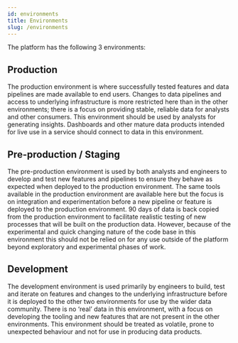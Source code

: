 ```yaml
---
id: environments
title: Environments
slug: /environments
---
```


The platform has the following 3 environments:

## Production​
The production environment is where successfully tested features and data pipelines are made available to end users.
Changes to data pipelines and access to underlying infrastructure is more restricted here than in the other environments; there is a focus on providing stable, reliable data for analysts and other consumers.
This environment should be used by analysts for generating insights. Dashboards and other mature data products intended for live use in a service should connect to data in this environment. 
## Pre-production / Staging​
The pre-production environment is used by both analysts and engineers to develop and test new features and pipelines to ensure they behave as expected when deployed to the production environment. 
The same tools available in the production environment are available here but the focus is on integration and experimentation before a new pipeline or feature is deployed to the production environment. 
90 days of data is back copied from the production environment to facilitate realistic testing of new processes that will be built on the production data. However, because of the experimental and quick changing nature of the code base in this environment this should not be relied on for any use outside of the platform beyond exploratory and experimental phases of work. 
## Development​
The development environment is used primarily by engineers to build, test and iterate on features and changes to the underlying infrastructure before it is deployed to the other two environments for use by the wider data community. 
There is no ‘real’ data in this environment, with a focus on developing the tooling and new features that are not present in the other environments. 
This environment should be treated as volatile, prone to unexpected behaviour and not for use in producing data products.
